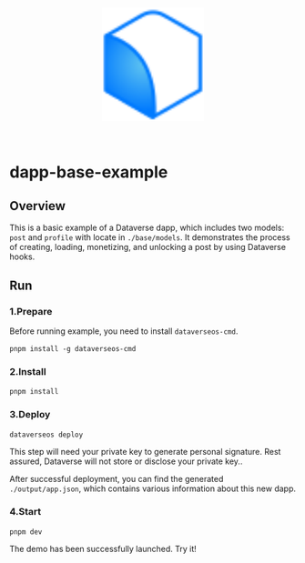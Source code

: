<br/>
<p align="center">
<a href=" " target="_blank">
<img src="./vite.svg" width="180" alt="Dataverse logo">
</a >
</p >
<br/>

# dapp-base-example

## Overview

This is a basic example of a Dataverse dapp, which includes two models: `post`
and `profile` with locate in `./base/models`. It demonstrates the process of
creating, loading, monetizing, and unlocking a post by using Dataverse hooks.

## Run

### 1.Prepare

Before running example, you need to install `dataverseos-cmd`.

```
pnpm install -g dataverseos-cmd
```

### 2.Install

```
pnpm install
```

### 3.Deploy

```
dataverseos deploy
```

This step will need your private key to generate personal signature. Rest
assured, Dataverse will not store or disclose your private key..

After successful deployment, you can find the generated `./output/app.json`,
which contains various information about this new dapp.

### 4.Start

```
pnpm dev
```

The demo has been successfully launched. Try it!
